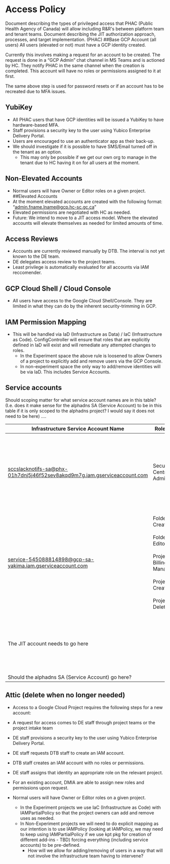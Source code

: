 # Access Policy
Document describing the types of privileged access that PHAC (Public Health Agency of Canada) will allow including R&R's between platform team and tenant teams. Document describing the JIT authorization approach, processes, and target implementation. (PHAC)
##Base GCP Account (all users)
All users (elevated or not) must have a GCP identity created.

Currently this involves making a request for an account to be created.  The request is done in a “GCP Admin” chat channel in MS Teams and is actioned by HC.  They notify PHAC in the same channel when the creation is completed. This account will have no roles or permissions assigned to it at first.

The same above step is used for password resets or if an account has to be recreated due to MFA issues.

## YubiKey
* All PHAC users that have GCP identities will be issued a YubiKey to have hardware-based MFA.
* Staff provisions a security key to the user using Yubico Enterprise Delivery Portal.
* Users are encouraged to use an authenticator app as their back-up.
* We should investigate if it is possible to have SMS/Email turned off in the tenant as an option.
   * This may only be possible if we get our own org to manage in the tenant due to HC having it on for all users at the moment.
## Non-Elevated Accounts
* Normal users will have Owner or Editor roles on a given project.
##Elevated Accounts
* At the moment elevated accounts are created with the following format: “admin.fname.lname@gcp.hc-sc.gc.ca”
* Elevated permissions are negotiated with HC as needed.
* Future:  We intend to move to a JIT access model.  Where the elevated accounts will elevate themselves as needed for limited amounts of time.
## Access Reviews
* Accounts are currently reviewed manually by DTB. The interval is not yet known to the DE team.
* DE delegates access review to the project teams. 
* Least privilege is automatically evaluated for all accounts via IAM reccomender.

## GCP Cloud Shell / Cloud Console
* All users have access to the Google Cloud Shell/Console.  They are limited in what they can do by the inherent security-trimming in GCP.
## IAM Permission Mapping
* This will be handled via IaD (Infrastructure as Data) / IaC (Infrastructure as Code).  ConfigController will ensure that roles that are explicitly defined in IaD will exist and will remediate any attempted changes to roles.  
   * In the Experiment space the above rule is loosened to allow Owners of a project to explicitly add and remove users via the GCP Console.
   * In non-experiment space the only way to add/remove identities will be via IaD.  This includes Service Accounts.
## Service accounts
Should scoping matter for what service account names are in this table?  (I.e. does it make sense for the alphadns SA (Service Account) to be in this table if it is only scoped to the alphadns project? I would say it does not need to be here) ….


Infrastructure Service Account Name | Role(s) | Mapping/Notes
----------|----------|---------
sccslacknotifs-sa@phx-01h7dnj5j46f52sev8akqd9m7g.iam.gserviceaccount.com|Security Centre Admin|This account will be replaced with a new one once the experiment is proven.<br><br>Mapped at DMIA folder.<br><br>Used to send alerts to Slack
service-545088814898@gcp-sa-yakima.iam.gserviceaccount.com|Folder Creator<br><br>Folder Editor<br><br>Project Billing Manager<br><br>Project Creator<br><br>Project Deleter|Mapped at DMIA folder<br><br>GCP-created account that creates our infrastructure.<br><br>Going to work with Chris Carty to see about us replacing this with one named/defined by us.
The JIT account needs to go here| |This will either be mapped at the DMIA folder, or near the org root depending on implementation (if HC wants to use it as well) ...
Should the alphadns SA (Service Account) go here?| | 


## Attic (delete when no longer needed)
* Access to a Google Cloud Project requires the following steps for a new account:
* A request for access comes to DE staff through project teams or the project intake team
* DE staff provisions a security key to the user using Yubico Enterprise Delivery Portal.
* DE staff requests DTB staff to create an IAM account.
* DTB staff creates an IAM account with no roles or permissions.
* DE staff assigns that identity an appropriate role on the relevant project.
* For an existing account, DMIA are able to assign new roles and permissions upon request.

* Normal users will have Owner or Editor roles on a given project.
   * In the Experiment projects we use IaC (Infrastructure as Code) with IAMPartialPolicy so that the project owners can add and remove uses as needed.
   * In Non-Experiment projects we will need to do explicit mapping as our intention is to use IAMPolicy (looking at IAMPolicy, we may need to keep using IAMPartialPolicy if we use kpt pkg for creation of different add-ins - TBD) forcing everything (including service accounts) to be pre-defined.
      * How will we allow for adding/removing of users in a way that will not involve the infrastructure team having to intervene?

